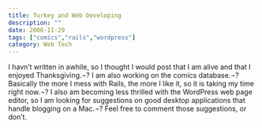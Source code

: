 ```yaml
---
title: Turkey and Web Developing
description: ""
date: 2006-11-29
tags: ["comics","rails","wordpress"]
category: Web Tech
---
```



I havn’t written in awhile, so I thought I would post that I am alive and that I enjoyed Thanksgiving.¬? I am also working on the comics database.¬? Basically the more I mess with Rails, the more I like it, so it is taking my time right now.¬? I also am becoming less thrilled with the WordPress web page editor, so I am looking for suggestions on good desktop applications that handle blogging on a Mac.¬? Feel free to comment those suggestions, or don’t.
